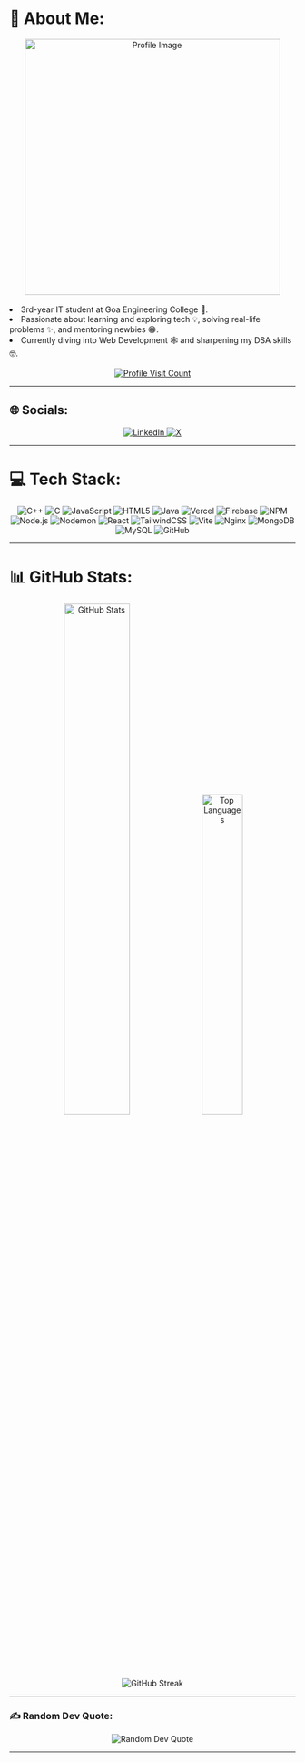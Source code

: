 # 💫 About Me:

<div align="center"> 
    <img height="450" src="https://i.postimg.cc/9XLXQ5gH/beauty.png" alt="Profile Image">
</div>

<br>

<div align="left">
    <li>3rd-year IT student at Goa Engineering College 🏢.</li>
    <li>Passionate about learning and exploring tech 💡, solving real-life problems ✨, and mentoring newbies 😁.</li>
    <li>Currently diving into Web Development 🕸️ and sharpening my DSA skills 🤓.</li>
</div>

<br>

<div align="center">
    <a href="https://visitcount.itsvg.in">
        <img src="https://visitcount.itsvg.in/api?id=Sidnaik04&icon=3&color=0" alt="Profile Visit Count">
    </a>
</div>

---

## 🌐 Socials:
<div align="center">
    <a href="https://linkedin.com/in/sidhant-naik-887690256">
        <img src="https://img.shields.io/badge/LinkedIn-%230077B5.svg?style=for-the-badge&logo=linkedin&logoColor=white" alt="LinkedIn">
    </a>
    <a href="https://x.com/De_AnoN04">
        <img src="https://img.shields.io/badge/X-black.svg?style=for-the-badge&logo=X&logoColor=white" alt="X">
    </a>
</div>

---

# 💻 Tech Stack:

<div align="center">
    <img src="https://img.shields.io/badge/c++-%2300599C.svg?style=for-the-badge&logo=c%2B%2B&logoColor=white" alt="C++">
    <img src="https://img.shields.io/badge/c-%2300599C.svg?style=for-the-badge&logo=c&logoColor=white" alt="C">
    <img src="https://img.shields.io/badge/javascript-%23323330.svg?style=for-the-badge&logo=javascript&logoColor=%23F7DF1E" alt="JavaScript">
    <img src="https://img.shields.io/badge/html5-%23E34F26.svg?style=for-the-badge&logo=html5&logoColor=white" alt="HTML5">
    <img src="https://img.shields.io/badge/java-%23ED8B00.svg?style=for-the-badge&logo=openjdk&logoColor=white" alt="Java">
    <img src="https://img.shields.io/badge/vercel-%23000000.svg?style=for-the-badge&logo=vercel&logoColor=white" alt="Vercel">
    <img src="https://img.shields.io/badge/firebase-%23039BE5.svg?style=for-the-badge&logo=firebase" alt="Firebase">
    <img src="https://img.shields.io/badge/NPM-%23CB3837.svg?style=for-the-badge&logo=npm&logoColor=white" alt="NPM">
    <img src="https://img.shields.io/badge/node.js-6DA55F?style=for-the-badge&logo=node.js&logoColor=white" alt="Node.js">
    <img src="https://img.shields.io/badge/NODEMON-%23323330.svg?style=for-the-badge&logo=nodemon&logoColor=%BBDEAD" alt="Nodemon">
    <img src="https://img.shields.io/badge/react-%2320232a.svg?style=for-the-badge&logo=react&logoColor=%2361DAFB" alt="React">
    <img src="https://img.shields.io/badge/tailwindcss-%2338B2AC.svg?style=for-the-badge&logo=tailwind-css&logoColor=white" alt="TailwindCSS">
    <img src="https://img.shields.io/badge/vite-%23646CFF.svg?style=for-the-badge&logo=vite&logoColor=white" alt="Vite">
    <img src="https://img.shields.io/badge/nginx-%23009639.svg?style=for-the-badge&logo=nginx&logoColor=white" alt="Nginx">
    <img src="https://img.shields.io/badge/MongoDB-%234ea94b.svg?style=for-the-badge&logo=mongodb&logoColor=white" alt="MongoDB">
    <img src="https://img.shields.io/badge/mysql-4479A1.svg?style=for-the-badge&logo=mysql&logoColor=white" alt="MySQL">
    <img src="https://img.shields.io/badge/github-%23121011.svg?style=for-the-badge&logo=github&logoColor=white" alt="GitHub">
</div>

---

# 📊 GitHub Stats:

<div align="center">
    <div align="center">
    <img src="https://github-readme-stats.vercel.app/api?username=Sidnaik04&theme=radical&hide_border=false&include_all_commits=true&count_private=false" alt="GitHub Stats" width="48%">
    <img src="https://github-readme-stats.vercel.app/api/top-langs/?username=Sidnaik04&theme=radical&hide_border=false&include_all_commits=true&count_private=false&layout=compact" alt="Top Languages" width="38%">
</div>
    <br/>
    <img src="https://github-readme-streak-stats.herokuapp.com/?user=Sidnaik04&theme=radical&hide_border=false" alt="GitHub Streak">
</div>

---

### ✍️ Random Dev Quote:

<div align="center">
    <img src="https://quotes-github-readme.vercel.app/api?type=vetical&theme=radical" alt="Random Dev Quote">
</div>

---


<!---
Sidnaik04/Sidnaik04 is a ✨ special ✨ repository because its `README.md` (this file) appears on your GitHub profile.
You can click the Preview link to take a look at your changes.
--->
